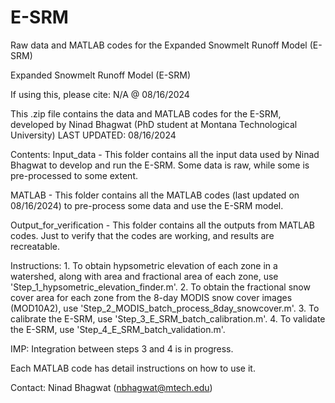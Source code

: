 # E-SRM
Raw data and MATLAB codes for the Expanded Snowmelt Runoff Model (E-SRM)

Expanded Snowmelt Runoff Model (E-SRM)

If using this, please cite: N/A @ 08/16/2024

This .zip file contains the data and MATLAB codes for the E-SRM,
  developed by Ninad Bhagwat (PhD student at Montana Technological University)
  LAST UPDATED: 08/16/2024

Contents:
  Input_data - This folder contains all the input data used by Ninad Bhagwat to develop
    and run the E-SRM. Some data is raw, while some is pre-processed to some extent.

  MATLAB - This folder contains all the MATLAB codes (last updated on 08/16/2024) to pre-process
    some data and use the E-SRM model.

  Output_for_verification - This folder contains all the outputs from MATLAB codes. Just to
    verify that the codes are working, and results are recreatable.

Instructions:
	1. To obtain hypsometric elevation of each zone in a watershed, along with 
	  area and fractional area of each zone, use 'Step_1_hypsometric_elevation_finder.m'.
	2. To obtain the fractional snow cover area for each zone from the 8-day
	  MODIS snow cover images (MOD10A2), use 'Step_2_MODIS_batch_process_8day_snowcover.m'.
	3. To calibrate the E-SRM, use 'Step_3_E_SRM_batch_calibration.m'.
	4. To validate the E-SRM, use 'Step_4_E_SRM_batch_validation.m'.

IMP: Integration between steps 3 and 4 is in progress.

Each MATLAB code has detail instructions on how to use it.

Contact: Ninad Bhagwat (nbhagwat@mtech.edu)
